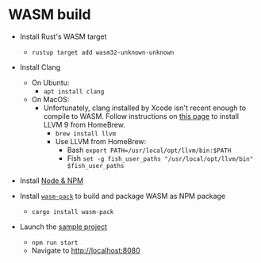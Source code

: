 # WASM build

* Install Rust's WASM target
    * `rustup target add wasm32-unknown-unknown`
    
* Install Clang
    * On Ubuntu: 
        * `apt install clang`
    * On MacOS: 
        * Unfortunately, clang installed by Xcode isn't recent enough to compile to WASM. Follow instructions on 
          [this page](https://00f.net/2019/04/07/compiling-to-webassembly-with-llvm-and-clang/)
          to install LLVM 9 from HomeBrew.
            * `brew install llvm`
            * Use LLVM from HomeBrew:
                * Bash `export PATH=/usr/local/opt/llvm/bin:$PATH`
                * Fish `set -g fish_user_paths "/usr/local/opt/llvm/bin" $fish_user_paths`
* Install [Node & NPM](https://github.com/nodesource/distributions/blob/master/README.md#debinstall)
* Install [`wasm-pack`](https://github.com/rustwasm/wasm-pack) to build and package WASM as NPM package
    * `cargo install wasm-pack`

* Launch the [sample project](../../examples/web) 
    * `npm run start`
    * Navigate to [http://localhost:8080](http://localhost:8080)
